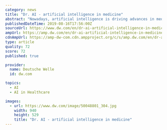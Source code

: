 ```yaml
---
category: news
title: "Dr. AI - artificial intelligence in medicine"
abstract: "Nowadays, artificial intelligence is driving advances in medical technology. Its applications are diverse. AI can sniff out diseases, give therapy and do much more. DW looks into how the tech is being used. How dangerous is AI's exponential growth?"
publishedDateTime: 2019-08-16T17:56:00Z
sourceUrl: https://www.dw.com/en/dr-ai-artificial-intelligence-in-medicine/av-50048810
ampUrl: https://amp.dw.com/en/dr-ai-artificial-intelligence-in-medicine/av-50048810
cdnAmpUrl: https://amp-dw-com.cdn.ampproject.org/c/s/amp.dw.com/en/dr-ai-artificial-intelligence-in-medicine/av-50048810
type: article
quality: 72
score: 72
published: true

provider:
  name: Deutsche Welle
  id: dw.com

topics:
  - AI
  - AI in Healthcare

images:
  - url: https://www.dw.com/image/50048801_304.jpg
    width: 940
    height: 529
    title: "Dr. AI - artificial intelligence in medicine"
---
```

